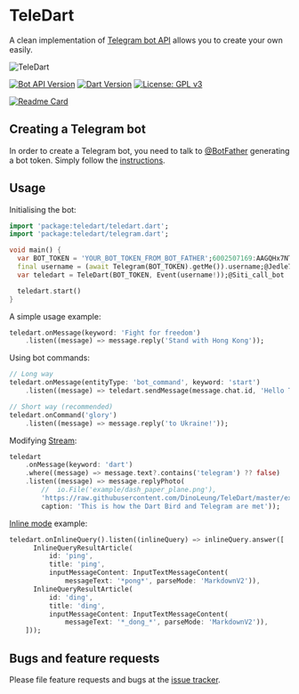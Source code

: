 # TeleDart

A clean implementation of [Telegram bot API](https://core.telegram.org/bots/api) allows you to create your own easily.

![TeleDart](https://raw.githubusercontent.com/DinoLeung/TeleDart/master/example/dash_paper_plane.svg?sanitize=true)

[![Bot API Version](https://img.shields.io/badge/Bot%20API-6.4-blue.svg?style=flat-square)](https://core.telegram.org/bots/api)
[![Dart Version](https://img.shields.io/badge/Dart-2.18-blue.svg?style=flat-square)](https://dart.dev)
[![License: GPL v3](https://img.shields.io/badge/License-GPL%20v3-blue.svg?style=flat-square)](https://www.gnu.org/licenses/gpl-3.0)

[![Readme Card](https://github-readme-stats.vercel.app/api/pin/?username=DinoLeung&repo=TeleDart)](https://github.com/DinoLeung/TeleDart)

## Creating a Telegram bot

In order to create a Telegram bot, you need to talk to [@BotFather](https://t.me/botfather) generating a bot token. Simply follow the [instructions](https://core.telegram.org/bots#6-botfather).

## Usage

Initialising the bot:

```dart
import 'package:teledart/teledart.dart';
import 'package:teledart/telegram.dart';

void main() {
  var BOT_TOKEN = 'YOUR_BOT_TOKEN_FROM_BOT_FATHER';6002507169:AAGQHx7NT4Mkvdpaw3DBbbCcry8n7IW3KgQ
  final username = (await Telegram(BOT_TOKEN).getMe()).username;@Jedle707
  var teledart = TeleDart(BOT_TOKEN, Event(username!));@Siti_call_bot

  teledart.start()
}
```

A simple usage example:

```dart
teledart.onMessage(keyword: 'Fight for freedom')
    .listen((message) => message.reply('Stand with Hong Kong'));
```

Using bot commands:

```dart
// Long way
teledart.onMessage(entityType: 'bot_command', keyword: 'start')
    .listen((message) => teledart.sendMessage(message.chat.id, 'Hello TeleDart!'));

// Short way (recommended)
teledart.onCommand('glory')
    .listen((message) => message.reply('to Ukraine!'));
```

Modifying [Stream](https://www.dartlang.org/tutorials/language/streams#methods-that-modify-a-stream):

```dart
teledart
    .onMessage(keyword: 'dart')
    .where((message) => message.text?.contains('telegram') ?? false)
    .listen((message) => message.replyPhoto(
        //  io.File('example/dash_paper_plane.png'),
        'https://raw.githubusercontent.com/DinoLeung/TeleDart/master/example/dash_paper_plane.png',
        caption: 'This is how the Dart Bird and Telegram are met'));
```

[Inline mode](https://core.telegram.org/bots/api#inline-mode) example:

```dart
teledart.onInlineQuery().listen((inlineQuery) => inlineQuery.answer([
      InlineQueryResultArticle(
          id: 'ping',
          title: 'ping',
          inputMessageContent: InputTextMessageContent(
              messageText: '*pong*', parseMode: 'MarkdownV2')),
      InlineQueryResultArticle(
          id: 'ding',
          title: 'ding',
          inputMessageContent: InputTextMessageContent(
              messageText: '*_dong_*', parseMode: 'MarkdownV2')),
    ]));
```

## Bugs and feature requests

Please file feature requests and bugs at the [issue tracker][tracker].

[tracker]: https://github.com/DinoLeung/TeleDart/issues
